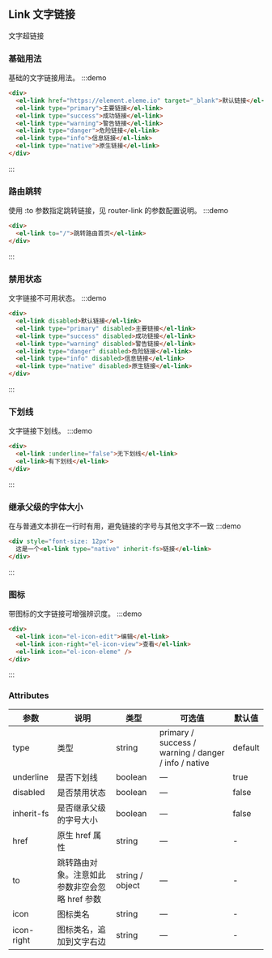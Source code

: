 ## Link 文字链接

文字超链接

### 基础用法
基础的文字链接用法。
:::demo
```html
<div>
  <el-link href="https://element.eleme.io" target="_blank">默认链接</el-link>
  <el-link type="primary">主要链接</el-link>
  <el-link type="success">成功链接</el-link>
  <el-link type="warning">警告链接</el-link>
  <el-link type="danger">危险链接</el-link>
  <el-link type="info">信息链接</el-link>
  <el-link type="native">原生链接</el-link>
</div>
```
:::

### 路由跳转
使用 :to 参数指定跳转链接，见 router-link 的参数配置说明。
:::demo
```html
<div>
  <el-link to="/">跳转路由首页</el-link>
</div>
```
:::

### 禁用状态
文字链接不可用状态。
:::demo
```html
<div>
  <el-link disabled>默认链接</el-link>
  <el-link type="primary" disabled>主要链接</el-link>
  <el-link type="success" disabled>成功链接</el-link>
  <el-link type="warning" disabled>警告链接</el-link>
  <el-link type="danger" disabled>危险链接</el-link>
  <el-link type="info" disabled>信息链接</el-link>
  <el-link type="native" disabled>原生链接</el-link>
</div>
```
:::

### 下划线
文字链接下划线。
:::demo
```html
<div>
  <el-link :underline="false">无下划线</el-link>
  <el-link>有下划线</el-link>
</div>
```
:::

### 继承父级的字体大小
在与普通文本排在一行时有用，避免链接的字号与其他文字不一致
:::demo
```html
<div style="font-size: 12px">
  这是一个<el-link type="native" inherit-fs>链接</el-link>
</div>
```
:::

### 图标

带图标的文字链接可增强辨识度。
:::demo
```html
<div>
  <el-link icon="el-icon-edit">编辑</el-link>
  <el-link icon-right="el-icon-view">查看</el-link>
  <el-link icon="el-icon-eleme" />
</div>
```
:::

### Attributes

| 参数           | 说明                           | 类型      | 可选值                               | 默认值  |
| -------------- | ------------------------------ | --------- | ------------------------------------ | ------- |
| type           | 类型                      | string  | primary / success / warning / danger / info / native | default |
| underline      | 是否下划线                         | boolean | —                                 | true    |
| disabled       | 是否禁用状态                       | boolean | —                                 | false   |
| inherit-fs     | 是否继承父级的字号大小             | boolean | —                                 | false   |
| href           | 原生 href 属性                     | string  | —                                 | -       |
| to             | 跳转路由对象。注意如此参数非空会忽略 href 参数 | string / object | —             | -       |
| icon           | 图标类名                           | string  | —                                 | -       |
| icon-right     | 图标类名，追加到文字右边           | string  | —                                 | -       |
